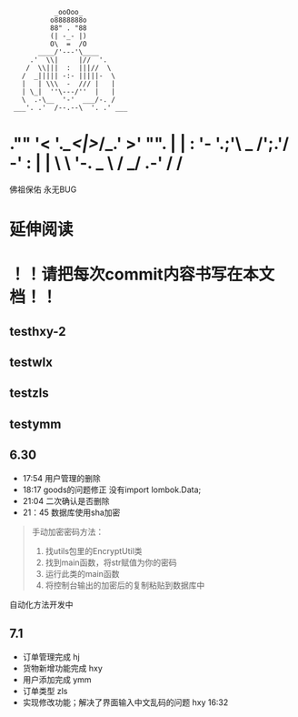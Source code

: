                _ooOoo_
              o8888888o
              88" . "88
              (| -_- |)
              O\  =  /O
           ____/'---'\____
         .'  \\|     |//  '.
        /  \\|||  :  |||//  \
       /  _||||| -:- |||||-  \
       |   | \\\  -  /// |   |
       | \_|  ''\---/''  |   |
       \  .-\__  '-'  ___/-. /
     ___'. .'  /--.--\  '. .' ___
."" '<  '.___\_<|>_/___.'  >' "".
| | :  '- \'.;'\ _ /';.'/ -'  : | |
\  \ '-.   \_ __\ /__ _/   .-' /  /
===================================
佛祖保佑       永无BUG

# 延伸阅读
# ！！请把每次commit内容书写在本文档！！
## testhxy-2
## testwlx
## testzls
## testymm
## 6.30
* 17:54 用户管理的删除 
* 18:17 goods的问题修正 没有import lombok.Data;
* 21:04 二次确认是否删除
* 21：45 数据库使用sha加密
> 手动加密密码方法：
> 1. 找utils包里的EncryptUtil类
> 2. 找到main函数，将str赋值为你的密码
> 3. 运行此类的main函数
> 4. 将控制台输出的加密后的复制粘贴到数据库中
  
自动化方法开发中

## 7.1
* 订单管理完成 hj
* 货物新增功能完成 hxy
* 用户添加完成 ymm
* 订单类型 zls
* 实现修改功能；解决了界面输入中文乱码的问题 hxy 16:32
